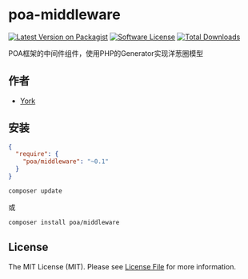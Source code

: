 # poa-middleware

[![Latest Version on Packagist][ico-version]][link-packagist]
[![Software License][ico-license]](LICENSE)
[![Total Downloads][ico-downloads]][link-downloads]

POA框架的中间件组件，使用PHP的Generator实现洋葱圈模型

## 作者

- [York](https://github.com/york8)

## 安装

```json
{
  "require": {
    "poa/middleware": "~0.1"
  }
}
```

```bash
composer update
```

或

```bash
composer install poa/middleware
```

## License

The MIT License (MIT). Please see [License File](LICENSE) for more information.

[ico-version]: https://img.shields.io/packagist/v/poa/middleware.svg?style=flat-square

[ico-license]: https://img.shields.io/badge/license-MIT-brightgreen.svg?style=flat-square

[ico-downloads]: https://img.shields.io/packagist/dt/poa/middleware.svg?style=flat-square

[link-packagist]: https://packagist.org/packages/poa/middleware

[link-downloads]: https://packagist.org/packages/poa/middleware
